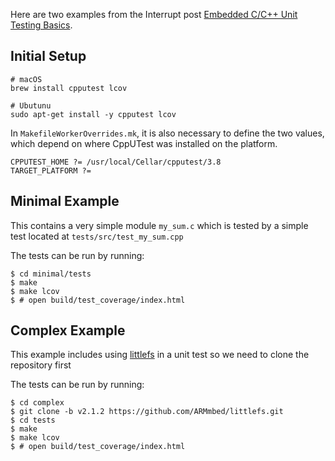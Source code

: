 Here are two examples from the Interrupt post [Embedded C/C++ Unit Testing Basics](https://interrupt.memfault.com/blog/unittests-cpputest). 

## Initial Setup

```
# macOS
brew install cpputest lcov

# Ubutunu
sudo apt-get install -y cpputest lcov
```

In `MakefileWorkerOverrides.mk`, it is also necessary to define the two values, which depend
on where CppUTest was installed on the platform.

```
CPPUTEST_HOME ?= /usr/local/Cellar/cpputest/3.8
TARGET_PLATFORM ?= 
```

## Minimal Example

This contains a very simple module `my_sum.c` which is tested by a simple test located at `tests/src/test_my_sum.cpp`

The tests can be run by running:

```
$ cd minimal/tests
$ make
$ make lcov
$ # open build/test_coverage/index.html
```

## Complex Example

This example includes using [littlefs](https://github.com/ARMmbed/littlefs) in a unit test so we
need to clone the repository first

The tests can be run by running:

```
$ cd complex
$ git clone -b v2.1.2 https://github.com/ARMmbed/littlefs.git
$ cd tests
$ make
$ make lcov
$ # open build/test_coverage/index.html
```
